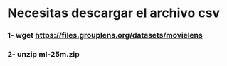 # Necesitas descargar el archivo csv 
### 1- wget https://files.grouplens.org/datasets/movielens
### 2- unzip ml-25m.zip
